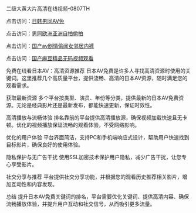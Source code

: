 
二级大黄大片高清在线视频-0807TH

点击访问：<a href="https://heiliaoxwd5i8.pages.dev">日韩男同AV免</a>

点击访问：<a href="https://heiliaozj3tjd.pages.dev">男同欧洲亚洲自拍偷拍</a>

点击访问：<a href="https://heiliaoe8ajia.pages.dev">国产av剧情偷闻女邻居内裤</a>

点击访问：<a href="https://heiliaoxqkkct.pages.dev">国产麻豆精品无码视频观看</a>



免费在线看日本AV：高清资源推荐
日本AV免费是许多人寻找高清资源时使用的关键词。这里推荐几个高质量平台，提供流畅、高清的日本AV资源，随时满足您的观看需求。

获取最新资源
多个平台按类型、演员、年份等分类，提供最新的日本AV免费资源。无论是经典影片还是最新发布，都能快速更新，保证时效性。

高清播放与流畅体验
排名靠前的平台提供高清播放源，确保视频加载快速且无卡顿。优化的视频播放保证流畅的观看体验，不受网络影响。

优化的用户体验
平台界面简洁，支持PC和手机端响应式设计，帮助用户快速找到目标影片，确保良好的使用体验。

隐私保护与无广告干扰
使用SSL加密技术保护用户隐私，减少广告干扰，让您专心享受影片。

社交分享与推荐
平台提供社交分享功能，并根据您的观看历史推荐相关影片，增加互动性和内容发现。

总结
提升日本AV免费关键词的排名，平台需要优化关键词、提供高清内容、确保流畅播放体验，并提升用户互动和社交信号，从而吸引更多流量。









<span style="display:none;">[Canonical link]( https://github.com/fd4166/74961 ）</span>
